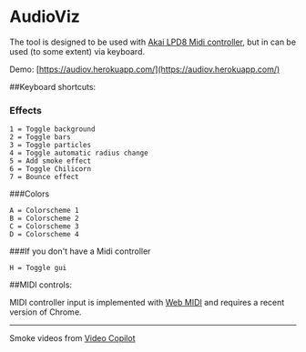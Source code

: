 # AudioViz

The tool is designed to be used with [Akai LPD8 Midi controller](http://www.akaipro.com/product/lpd8), but in can be used (to some extent) via keyboard.

Demo:
[https://audiov.herokuapp.com/](https://audiov.herokuapp.com/)

##Keyboard shortcuts:

### Effects
```
1 = Toggle background
2 = Toggle bars
3 = Toggle particles
4 = Toggle automatic radius change
5 = Add smoke effect
6 = Toggle Chilicorn
7 = Bounce effect
```

###Colors
```
A = Colorscheme 1
B = Colorscheme 2
C = Colorscheme 3
D = Colorscheme 4
```

###If you don't have a Midi controller
```
H = Toggle gui
```

##MIDI controls:

MIDI controller input is implemented with [Web MIDI](https://webaudio.github.io/web-midi-api/) and requires a recent version of Chrome.

---

Smoke videos from [Video Copilot](http://www.videocopilot.net/blog/2011/12/new-tutorial-and-free-stock-footage/)

